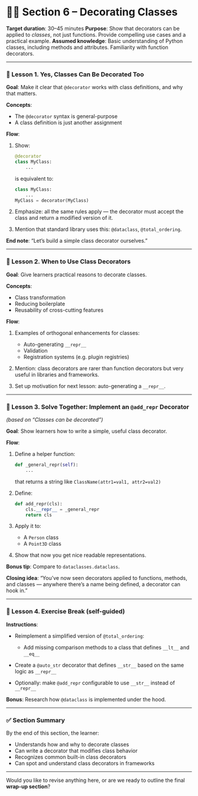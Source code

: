 # 🧑‍🏫 Section 6 – Decorating Classes

**Target duration**: 30–45 minutes
**Purpose**: Show that decorators can be applied to *classes*, not just functions. Provide compelling use cases and a practical example.
**Assumed knowledge**: Basic understanding of Python classes, including methods and attributes. Familiarity with function decorators.

---

### 🎥 Lesson 1. Yes, Classes Can Be Decorated Too

**Goal**: Make it clear that `@decorator` works with class definitions, and why that matters.

**Concepts**:

* The `@decorator` syntax is general-purpose
* A class definition is just another assignment

**Flow**:

1. Show:

   ```python
   @decorator
   class MyClass:
       ...
   ```

   is equivalent to:

   ```python
   class MyClass:
       ...
   MyClass = decorator(MyClass)
   ```
2. Emphasize: all the same rules apply — the decorator must accept the class and return a modified version of it.
3. Mention that standard library uses this: `@dataclass`, `@total_ordering`.

**End note**: “Let’s build a simple class decorator ourselves.”

---

### 🎥 Lesson 2. When to Use Class Decorators

**Goal**: Give learners practical reasons to decorate classes.

**Concepts**:

* Class transformation
* Reducing boilerplate
* Reusability of cross-cutting features

**Flow**:

1. Examples of orthogonal enhancements for classes:

   * Auto-generating `__repr__`
   * Validation
   * Registration systems (e.g. plugin registries)
2. Mention: class decorators are rarer than function decorators but very useful in libraries and frameworks.
3. Set up motivation for next lesson: auto-generating a `__repr__`.

---

### 🎥 Lesson 3. Solve Together: Implement an `@add_repr` Decorator

*(based on “Classes can be decorated”)*

**Goal**: Show learners how to write a simple, useful class decorator.

**Flow**:

1. Define a helper function:

   ```python
   def _general_repr(self):
       ...
   ```

   that returns a string like `ClassName(attr1=val1, attr2=val2)`
2. Define:

   ```python
   def add_repr(cls):
       cls.__repr__ = _general_repr
       return cls
   ```
3. Apply it to:

   * A `Person` class
   * A `Point3D` class
4. Show that now you get nice readable representations.

**Bonus tip**: Compare to `dataclasses.dataclass`.

**Closing idea**: “You’ve now seen decorators applied to functions, methods, and classes — anywhere there’s a name being defined, a decorator can hook in.”

---

### 📘 Lesson 4. Exercise Break (self-guided)

**Instructions**:

* Reimplement a simplified version of `@total_ordering`:

  * Add missing comparison methods to a class that defines `__lt__` and `__eq__`
* Create a `@auto_str` decorator that defines `__str__` based on the same logic as `__repr__`
* Optionally: make `@add_repr` configurable to use `__str__` instead of `__repr__`

**Bonus**: Research how `@dataclass` is implemented under the hood.

---

### ✅ Section Summary

By the end of this section, the learner:

* Understands how and why to decorate classes
* Can write a decorator that modifies class behavior
* Recognizes common built-in class decorators
* Can spot and understand class decorators in frameworks

---

Would you like to revise anything here, or are we ready to outline the final **wrap-up section**?
